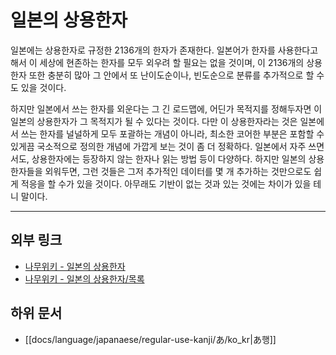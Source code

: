 
# 일본의 상용한자

일본에는 상용한자로 규정한 2136개의 한자가 존재한다. 일본어가 한자를 사용한다고 해서 이 세상에 현존하는 한자를 모두 외우려 할 필요는 없을 것이며, 이 2136개의 상용한자 또한 충분히 많아 그 안에서 또 난이도순이나, 빈도순으로 분류를 추가적으로 할 수도 있을 것이다.

하지만 일본에서 쓰는 한자를 외운다는 그 긴 로드맵에, 어딘가 목적지를 정해두자면 이 일본의 상용한자가 그 목적지가 될 수 있다는 것이다. 다만 이 상용한자라는 것은 일본에서 쓰는 한자를 널널하게 모두 포괄하는 개념이 아니라, 최소한 코어한 부분은 포함할 수 있게끔 국소적으로 정의한 개념에 가깝게 보는 것이 좀 더 정확하다. 일본에서 자주 쓰면서도, 상용한자에는 등장하지 않는 한자나 읽는 방법 등이 다양하다. 하지만 일본의 상용한자들을 외워두면, 그런 것들은 그저 추가적인 데이터를 몇 개 추가하는 것만으로도 쉽게 적응을 할 수가 있을 것이다. 아무래도 기반이 없는 것과 있는 것에는 차이가 있을 테니 말이다.

---

## 외부 링크

* [나무위키 - 일본의 상용한자](https://namu.wiki/w/%EC%9D%BC%EB%B3%B8%EC%9D%98%20%EC%83%81%EC%9A%A9%ED%95%9C%EC%9E%90)
* [나무위키 - 일본의 상용한자/목록](https://namu.wiki/w/%EC%9D%BC%EB%B3%B8%EC%9D%98%20%EC%83%81%EC%9A%A9%ED%95%9C%EC%9E%90/%EB%AA%A9%EB%A1%9D)

## 하위 문서

* [[docs/language/japanaese/regular-use-kanji/あ/ko_kr|あ행]]
